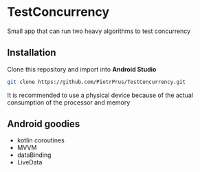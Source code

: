 # TestConcurrency
Small app that can run two heavy algorithms to test concurrency

## Installation
Clone this repository and import into **Android Studio**
```bash
git clone https://github.com/PiotrPrus/TestConcurrency.git
```

It is recommended to use a physical device because of the actual consumption of the processor and memory


## Android goodies
 - kotlin coroutines
 - MVVM
 - dataBinding
 - LiveData
